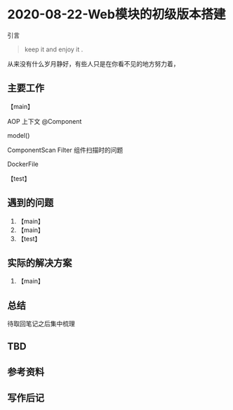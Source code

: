 
# 2020-08-22-Web模块的初级版本搭建
引言
> keep it and enjoy it . 

从来没有什么岁月静好，有些人只是在你看不见的地方努力着，
## 主要工作
【main】


AOP 上下文
@Component

model()

ComponentScan Filter 组件扫描时的问题 


DockerFile


【test】

## 遇到的问题
1. 【main】
2. 【main】
3. 【test】

## 实际的解决方案
1. 【main】
## 总结
待取回笔记之后集中梳理
## TBD
## 参考资料
## 写作后记

